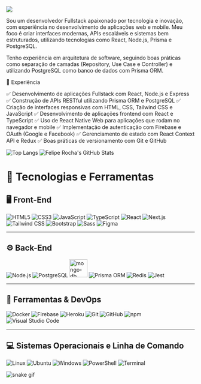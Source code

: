 
  <img src="https://readme-typing-svg.herokuapp.com/?lines=Desenvolvedor+Full+Stack;Desenvolvedor+Web;Desenvolvedor+de+Sistemas;Desenvolvedor+Mobile&center=false&size=22">

Sou um desenvolvedor Fullstack apaixonado por tecnologia e inovação, com experiência no desenvolvimento de aplicações web e mobile. Meu foco é criar interfaces modernas, APIs escaláveis e sistemas bem estruturados, utilizando tecnologias como React, Node.js, Prisma e PostgreSQL.

Tenho experiência em arquitetura de software, seguindo boas práticas como separação de camadas (Repository, Use Case e Controller) e utilizando PostgreSQL como banco de dados com Prisma ORM.

🚀 Experiência

✅ Desenvolvimento de aplicações Fullstack com React, Node.js e Express
✅ Construção de APIs RESTful utilizando Prisma ORM e PostgreSQL
✅ Criação de interfaces responsivas com HTML, CSS, Tailwind CSS e JavaScript
✅ Desenvolvimento de aplicações frontend com React e TypeScript
✅ Uso de React Native Web para aplicações que rodam no navegador e mobile
✅ Implementação de autenticação com Firebase e OAuth (Google e Facebook)
✅ Gerenciamento de estado com React Context API e Redux
✅ Boas práticas de versionamento com Git e GitHub

![Top Langs](https://github-readme-stats.vercel.app/api/top-langs/?username=duduzinmuller&langs_count=8)
![Felipe Rocha's GitHub Stats](https://github-readme-stats.vercel.app/api?username=duduzinmuller&show_icons=true&theme=dracula)

# 🚀 Tecnologias e Ferramentas  

## 🖥️ Front-End  
![HTML5](https://img.icons8.com/color/48/html-5--v1.png) ![CSS3](https://img.icons8.com/color/48/css3.png) ![JavaScript](https://img.icons8.com/color/48/javascript--v1.png) ![TypeScript](https://img.icons8.com/fluency/48/typescript--v1.png) ![React](https://img.icons8.com/plasticine/48/react.png) ![Next.js](https://img.icons8.com/fluency/48/nextjs.png) ![Tailwind CSS](https://img.icons8.com/color/48/tailwind_css.png) ![Bootstrap](https://img.icons8.com/color/48/bootstrap--v2.png) ![Sass](https://img.icons8.com/external-tal-revivo-color-tal-revivo/48/external-sass-a-style-sheet-professional-grade-css-extension-language-logo-color-tal-revivo.png) ![Figma](https://img.icons8.com/color/48/figma--v1.png)  

---  

## ⚙️ Back-End  
![Node.js](https://img.icons8.com/fluency/48/node-js.png) ![PostgreSQL](https://img.icons8.com/color/48/postgreesql.png) <img width="48" height="48" src="https://img.icons8.com/color/48/mongo-db.png" alt="mongo-db"/>
 ![Prisma ORM](https://img.icons8.com/fluency/48/prisma-orm.png) ![Redis](https://img.icons8.com/color/48/redis--v1.png) ![Jest](https://img.icons8.com/external-tal-revivo-color-tal-revivo/48/external-jest-can-collect-code-coverage-information-from-entire-projects-logo-color-tal-revivo.png)  

---  

## 🔧 Ferramentas & DevOps  
![Docker](https://img.icons8.com/color/48/docker.png) ![Firebase](https://img.icons8.com/color/48/firebase.png) ![Heroku](https://img.icons8.com/color/48/heroku.png) ![Git](https://img.icons8.com/color/48/git.png) ![GitHub](https://img.icons8.com/material-rounded/48/github.png) ![npm](https://img.icons8.com/color/48/npm.png) ![Visual Studio Code](https://img.icons8.com/color/48/visual-studio-code-2019.png)  

---  

## 💻 Sistemas Operacionais e Linha de Comando  
![Linux](https://img.icons8.com/color/48/linux--v1.png) ![Ubuntu](https://img.icons8.com/color/48/ubuntu--v1.png) ![Windows](https://img.icons8.com/fluency/48/windows-10.png) ![PowerShell](https://img.icons8.com/color/48/powershell.png) ![Terminal](https://img.icons8.com/color/48/console.png)  


![snake gif](https://github.com/duduzinmuller/duduzinmuller/blob/output/github-contribution-grid-snake.gif)

